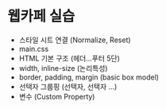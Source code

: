 # 웹카페 실습

- 스타일 시트 연결 (Normalize, Reset)
- main.css
- HTML 기본 구조 (헤더...푸터 5단)
- width, inline-size (논리특성)
- border, padding, margin (basic box model)
- 선택자 그룹핑 (선택자, 선택자 ...)
- 변수 (Custom Property)
